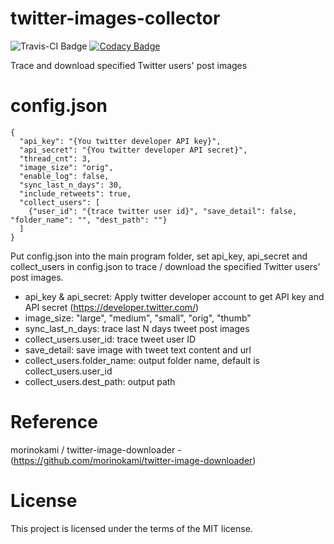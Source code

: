 # twitter-images-collector

![Travis-CI Badge](https://travis-ci.org/zmcx16/twitter-images-collector.svg?branch=master) [![Codacy Badge](https://api.codacy.com/project/badge/Grade/429545f2c9d9403cb1f89671223abc54)](https://app.codacy.com/gh/zmcx16/twitter-images-collector?utm_source=github.com&utm_medium=referral&utm_content=zmcx16/twitter-images-collector&utm_campaign=Badge_Grade_Settings)

Trace and download specified Twitter users' post images

# config.json
```
{
  "api_key": "{You twitter developer API key}",
  "api_secret": "{You twitter developer API secret}",
  "thread_cnt": 3,
  "image_size": "orig",
  "enable_log": false,
  "sync_last_n_days": 30,
  "include_retweets": true,
  "collect_users": [
	{"user_id": "{trace twitter user id}", "save_detail": false, "folder_name": "", "dest_path": ""}
  ]
}
```
Put config.json into the main program folder, set api_key, api_secret and collect_users in config.json to trace / download the specified Twitter users' post images.
* api_key & api_secret: Apply twitter developer account to get API key and API secret (https://developer.twitter.com/) 
* image_size: "large", "medium", "small", "orig", "thumb"
* sync_last_n_days: trace last N days tweet post images
* collect_users.user_id: trace tweet user ID
* save_detail: save image with tweet text content and url
* collect_users.folder_name: output folder name, default is collect_users.user_id
* collect_users.dest_path: output path

# Reference
morinokami / twitter-image-downloader - (https://github.com/morinokami/twitter-image-downloader)

# License
This project is licensed under the terms of the MIT license.